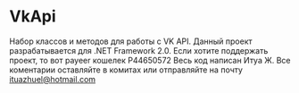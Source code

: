 # VkApi
Набор классов и методов для работы с VK API. Данный проект разрабатывается для .NET Framework 2.0.  Если хотите поддержать проект, то вот payeer кошелек P44650572 Весь код написан Итуа Ж. Все коментарии оставляйте в комитах или отправляйте на почту ituazhuel@hotmail.com
